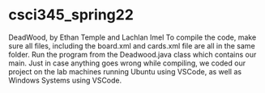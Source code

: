 # csci345_spring22

DeadWood, by Ethan Temple and Lachlan Imel
To compile the code, make sure all files, including the board.xml and cards.xml file are all in the same folder. Run the program from the Deadwood.java class which contains our main. Just in case anything goes wrong while compiling, we coded our project on the lab machines running Ubuntu using VSCode, as well as Windows Systems using VSCode.


